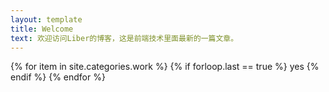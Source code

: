 ```yaml
---
layout: template
title: Welcome
text: 欢迎访问Liber的博客，这是前端技术里面最新的一篇文章。
---
```


{% for item in site.categories.work %}
  {% if forloop.last == true %}
    yes
  {% endif %}
{% endfor %}


